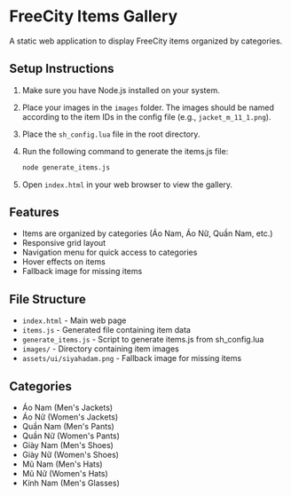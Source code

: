 # FreeCity Items Gallery

A static web application to display FreeCity items organized by categories.

## Setup Instructions

1. Make sure you have Node.js installed on your system.

2. Place your images in the `images` folder. The images should be named according to the item IDs in the config file (e.g., `jacket_m_11_1.png`).

3. Place the `sh_config.lua` file in the root directory.

4. Run the following command to generate the items.js file:
   ```bash
   node generate_items.js
   ```

5. Open `index.html` in your web browser to view the gallery.

## Features

- Items are organized by categories (Áo Nam, Áo Nữ, Quần Nam, etc.)
- Responsive grid layout
- Navigation menu for quick access to categories
- Hover effects on items
- Fallback image for missing items

## File Structure

- `index.html` - Main web page
- `items.js` - Generated file containing item data
- `generate_items.js` - Script to generate items.js from sh_config.lua
- `images/` - Directory containing item images
- `assets/ui/siyahadam.png` - Fallback image for missing items

## Categories

- Áo Nam (Men's Jackets)
- Áo Nữ (Women's Jackets)
- Quần Nam (Men's Pants)
- Quần Nữ (Women's Pants)
- Giày Nam (Men's Shoes)
- Giày Nữ (Women's Shoes)
- Mũ Nam (Men's Hats)
- Mũ Nữ (Women's Hats)
- Kính Nam (Men's Glasses) 